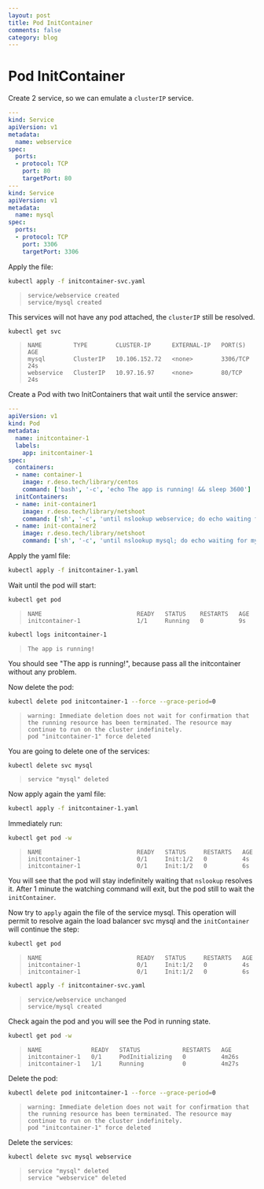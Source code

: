 ```yaml
---
layout: post
title: Pod InitContainer
comments: false
category: blog
---
```

# Pod InitContainer


Create 2 service, so we can emulate a `clusterIP` service.

```yaml
---
kind: Service
apiVersion: v1
metadata:
  name: webservice
spec:
  ports:
  - protocol: TCP
    port: 80
    targetPort: 80
---
kind: Service
apiVersion: v1
metadata:
  name: mysql
spec:
  ports:
  - protocol: TCP
    port: 3306
    targetPort: 3306
```

Apply the file:

```bash
kubectl apply -f initcontainer-svc.yaml
```

> ```
> service/webservice created
> service/mysql created
> ```

This services will not have any pod attached, the `clusterIP` still be resolved.

```bash
kubectl get svc
```

> ```
> NAME         TYPE        CLUSTER-IP      EXTERNAL-IP   PORT(S)    AGE
> mysql        ClusterIP   10.106.152.72   <none>        3306/TCP   24s
> webservice   ClusterIP   10.97.16.97     <none>        80/TCP     24s
> ```

Create a Pod with two InitContainers that wait until the service answer:

```yaml
---
apiVersion: v1
kind: Pod
metadata:
  name: initcontainer-1
  labels:
    app: initcontainer-1
spec:
  containers:
  - name: container-1
    image: r.deso.tech/library/centos
    command: ['bash', '-c', 'echo The app is running! && sleep 3600']
  initContainers:
  - name: init-container1
    image: r.deso.tech/library/netshoot
    command: ['sh', '-c', 'until nslookup webservice; do echo waiting for webservice application; sleep 2; done;']
  - name: init-container2
    image: r.deso.tech/library/netshoot
    command: ['sh', '-c', 'until nslookup mysql; do echo waiting for mysql database; sleep 2; done;']
```

Apply the yaml file:

```bash
kubectl apply -f initcontainer-1.yaml
```
Wait until the pod will start:

```bash
kubectl get pod
```

> ```
> NAME                           READY   STATUS    RESTARTS   AGE
> initcontainer-1                1/1     Running   0          9s
> ```

```bash
kubectl logs initcontainer-1
```

> ```
> The app is running!
> ```

You should see "The app is running!", because pass all the initcontainer without any problem.

Now delete the pod:

```bash
kubectl delete pod initcontainer-1 --force --grace-period=0
```

> ```
> warning: Immediate deletion does not wait for confirmation that the running resource has been terminated. The resource may continue to run on the cluster indefinitely.
> pod "initcontainer-1" force deleted
> ```

You are going to delete one of the services:

```bash
kubectl delete svc mysql
```

> ```
> service "mysql" deleted
> ```

Now apply again the yaml file:

```bash
kubectl apply -f initcontainer-1.yaml
```

Immediately run:

```bash
kubectl get pod -w
```

> ```
> NAME                           READY   STATUS     RESTARTS   AGE
> initcontainer-1                0/1     Init:1/2   0          4s
> initcontainer-1                0/1     Init:1/2   0          6s
> ```

You will see that the pod will stay indefinitely waiting that `nslookup` resolves it.
After 1 minute the watching command will exit, but the pod still to wait the `initContainer`.

Now try to `apply` again the file of the service mysql.
This operation will permit to resolve again the load balancer svc mysql and the `initContainer` will continue the step:

```bash
kubectl get pod
```

> ```
> NAME                           READY   STATUS     RESTARTS   AGE
> initcontainer-1                0/1     Init:1/2   0          4s
> initcontainer-1                0/1     Init:1/2   0          6s
> ```

```bash
kubectl apply -f initcontainer-svc.yaml
```

> ```
> service/webservice unchanged
> service/mysql created
> ```

Check again the pod and you will see the Pod in running state.

```bash
kubectl get pod -w
```

> ```
> NAME              READY   STATUS            RESTARTS   AGE
> initcontainer-1   0/1     PodInitializing   0          4m26s
> initcontainer-1   1/1     Running           0          4m27s
> ```

Delete the pod:

```bash
kubectl delete pod initcontainer-1 --force --grace-period=0
```

> ```
> warning: Immediate deletion does not wait for confirmation that the running resource has been terminated. The resource may continue to run on the cluster indefinitely.
> pod "initcontainer-1" force deleted
> ```

Delete the services:

```bash
kubectl delete svc mysql webservice
```

> ```
> service "mysql" deleted
> service "webservice" deleted
> ```
